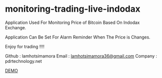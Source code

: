 # monitoring-trading-live-indodax

Application Used For Monitoring Price of Bitcoin Based On Indodax Exchange.

Application Can Be Set For Alarm Reminder When The Price is Changes.

Enjoy for trading !!!!


Github  : lamhotsimamora
Email   : lamhotsimamora36@gmail.com
Company : pdrtechnology.net


<a target="_blank" href="https://lamhotsimamora.github.io/monitoring-trading-live-indodax/">DEMO</a>


